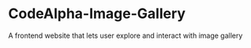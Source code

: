# CodeAlpha-Image-Gallery
A frontend website that lets user explore and interact with image gallery
